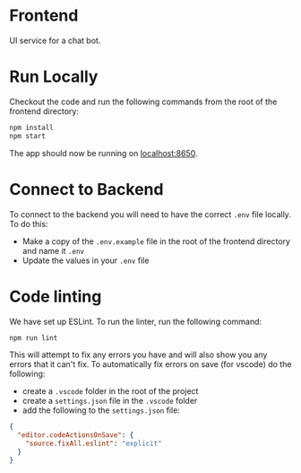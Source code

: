 # Frontend
UI service for a chat bot.

# Run Locally

Checkout the code and run the following commands from the root of the frontend directory:

```bash
npm install
npm start
```

The app should now be running on [localhost:8650](http://localhost:8650/).

# Connect to Backend

To connect to the backend you will need to have the correct `.env` file locally. To do this:

- Make a copy of the `.env.example` file in the root of the frontend directory and name it `.env`
- Update the values in your `.env` file

# Code linting

We have set up ESLint. To run the linter, run the following command:

```bash
npm run lint
```

This will attempt to fix any errors you have and will also show you any errors that it can't fix. To automatically fix errors on save (for vscode) do the following:

- create a `.vscode` folder in the root of the project
- create a `settings.json` file in the `.vscode` folder
- add the following to the `settings.json` file:

```json
{
  "editor.codeActionsOnSave": {
    "source.fixAll.eslint": "explicit"
  }
}
```
